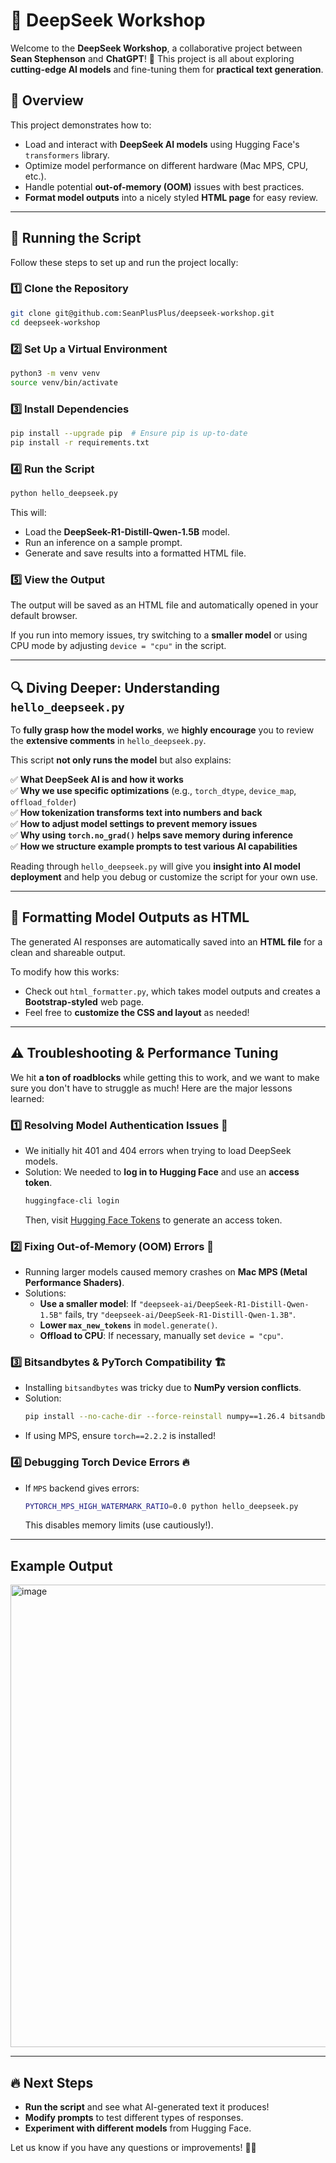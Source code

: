 # 🚀 DeepSeek Workshop

Welcome to the **DeepSeek Workshop**, a collaborative project between **Sean Stephenson** and **ChatGPT**! 🤝 This project is all about exploring **cutting-edge AI models** and fine-tuning them for **practical text generation**.

## 📌 Overview
This project demonstrates how to:
- Load and interact with **DeepSeek AI models** using Hugging Face's `transformers` library.
- Optimize model performance on different hardware (Mac MPS, CPU, etc.).
- Handle potential **out-of-memory (OOM)** issues with best practices.
- **Format model outputs** into a nicely styled **HTML page** for easy review.

---

## 📜 Running the Script

Follow these steps to set up and run the project locally:

### 1️⃣ Clone the Repository
```bash
git clone git@github.com:SeanPlusPlus/deepseek-workshop.git
cd deepseek-workshop
```

### 2️⃣ Set Up a Virtual Environment
```bash
python3 -m venv venv
source venv/bin/activate
```

### 3️⃣ Install Dependencies
```bash
pip install --upgrade pip  # Ensure pip is up-to-date
pip install -r requirements.txt
```

### 4️⃣ Run the Script
```bash
python hello_deepseek.py
```

This will:
- Load the **DeepSeek-R1-Distill-Qwen-1.5B** model.
- Run an inference on a sample prompt.
- Generate and save results into a formatted HTML file.

### 5️⃣ View the Output
The output will be saved as an HTML file and automatically opened in your default browser.

If you run into memory issues, try switching to a **smaller model** or using CPU mode by adjusting `device = "cpu"` in the script.

---

## 🔍 **Diving Deeper: Understanding `hello_deepseek.py`**
To **fully grasp how the model works**, we **highly encourage** you to review the **extensive comments** in `hello_deepseek.py`.  

This script **not only runs the model** but also explains:

✅ **What DeepSeek AI is and how it works**  
✅ **Why we use specific optimizations** (e.g., `torch_dtype`, `device_map`, `offload_folder`)  
✅ **How tokenization transforms text into numbers and back**  
✅ **How to adjust model settings to prevent memory issues**  
✅ **Why using `torch.no_grad()` helps save memory during inference**  
✅ **How we structure example prompts to test various AI capabilities**  

Reading through `hello_deepseek.py` will give you **insight into AI model deployment** and help you debug or customize the script for your own use.

---

## 🎨 **Formatting Model Outputs as HTML**
The generated AI responses are automatically saved into an **HTML file** for a clean and shareable output.  

To modify how this works:
- Check out `html_formatter.py`, which takes model outputs and creates a **Bootstrap-styled** web page.
- Feel free to **customize the CSS and layout** as needed!

---

## ⚠️ **Troubleshooting & Performance Tuning**
We hit **a ton of roadblocks** while getting this to work, and we want to make sure you don't have to struggle as much! Here are the major lessons learned:

### **1️⃣ Resolving Model Authentication Issues** 🔑
- We initially hit 401 and 404 errors when trying to load DeepSeek models.
- Solution: We needed to **log in to Hugging Face** and use an **access token**.
  ```bash
  huggingface-cli login
  ```
  Then, visit [Hugging Face Tokens](https://huggingface.co/settings/tokens) to generate an access token.

### **2️⃣ Fixing Out-of-Memory (OOM) Errors** 🚀
- Running larger models caused memory crashes on **Mac MPS (Metal Performance Shaders)**.
- Solutions:
  - **Use a smaller model**: If `"deepseek-ai/DeepSeek-R1-Distill-Qwen-1.5B"` fails, try `"deepseek-ai/DeepSeek-R1-Distill-Qwen-1.3B"`.
  - **Lower `max_new_tokens`** in `model.generate()`.
  - **Offload to CPU**: If necessary, manually set `device = "cpu"`.

### **3️⃣ Bitsandbytes & PyTorch Compatibility** 🏗️
- Installing `bitsandbytes` was tricky due to **NumPy version conflicts**.
- Solution:
  ```bash
  pip install --no-cache-dir --force-reinstall numpy==1.26.4 bitsandbytes torch
  ```
- If using MPS, ensure `torch==2.2.2` is installed!

### **4️⃣ Debugging Torch Device Errors** 🔥
- If `MPS` backend gives errors:
  ```bash
  PYTORCH_MPS_HIGH_WATERMARK_RATIO=0.0 python hello_deepseek.py
  ```
  This disables memory limits (use cautiously!).

---

## Example Output

<img width="740" alt="image" src="https://github.com/user-attachments/assets/54644eac-660a-4ef7-ac4c-1d39057b644e" />

---

## 🔥 Next Steps
- **Run the script** and see what AI-generated text it produces!  
- **Modify prompts** to test different types of responses.  
- **Experiment with different models** from Hugging Face.  

Let us know if you have any questions or improvements! 🚀💡